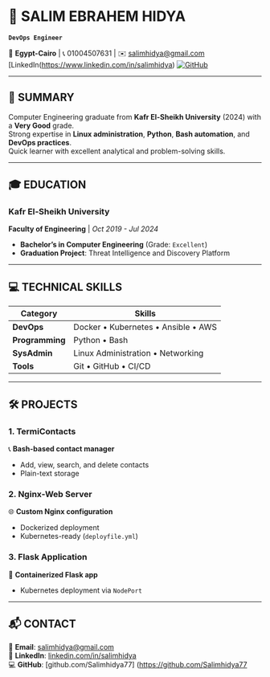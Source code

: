 # 👋 SALIM EBRAHEM HIDYA
**`DevOps Engineer`**  

📍 **Egypt-Cairo** | 📞 01004507631 | ✉️ salimhidya@gmail.com  
[LinkedIn(https://www.linkedin.com/in/salimhidya) 
[![GitHub](https://img.shields.io/badge/-GitHub-181717?logo=github)](https://github.com/Salimhidya77)  

---

## 🚀 **SUMMARY**
Computer Engineering graduate from **Kafr El-Sheikh University** (2024) with a **Very Good** grade.  
Strong expertise in **Linux administration**, **Python**, **Bash automation**, and **DevOps practices**.  
Quick learner with excellent analytical and problem-solving skills.  

---

## 🎓 **EDUCATION**
### **Kafr El-Sheikh University**  
**Faculty of Engineering** | *Oct 2019 - Jul 2024*  
- **Bachelor’s in Computer Engineering** (Grade: `Excellent`)  
- **Graduation Project**: Threat Intelligence and Discovery Platform  

---

## 💻 **TECHNICAL SKILLS**
| **Category**         | **Skills**                              |
|----------------------|-----------------------------------------|
| **DevOps**           | Docker • Kubernetes • Ansible • AWS     |
| **Programming**      | Python • Bash                           |
| **SysAdmin**         | Linux Administration • Networking       |
| **Tools**            | Git • GitHub • CI/CD                    |

---

## 🛠️ **PROJECTS**
### **1. TermiContacts**  
📞 **Bash-based contact manager**  
- Add, view, search, and delete contacts  
- Plain-text storage  

### **2. Nginx-Web Server**  
🌐 **Custom Nginx configuration**  
- Dockerized deployment  
- Kubernetes-ready (`deployfile.yml`)  

### **3. Flask Application**  
🐍 **Containerized Flask app**  
- Kubernetes deployment via `NodePort` 
---

## 📬 **CONTACT**
📧 **Email**: [salimhidya@gmail.com](mailto:salimhidya@gmail.com)  
🔗 **LinkedIn**: [linkedin.com/in/salimhidya](https://www.linkedin.com/in/salimhidya)  
💻 **GitHub**: [github.com/Salimhidya77] 
(https://github.com/Salimhidya77

<!--
**Salimhidya77/Salimhidya77** is a ✨ _special_ ✨ repository because its `README.md` (this file) appears on your GitHub profile.

Here are some ideas to get you started:

- 🔭 I’m currently working on ...
- 🌱 I’m currently learning ...
- 👯 I’m looking to collaborate on ...
- 🤔 I’m looking for help with ...
- 💬 Ask me about ...
- 📫 How to reach me: ...
- 😄 Pronouns: ...
- ⚡ Fun fact: ...
-->
